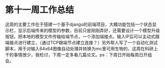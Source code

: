 # **第十一周工作总结**
这周的主要工作在于搭建一个基于django的前端项目，大概功能包括一个状态显示栏，显示后端传来的模型的参数，目前只是刚刚弄好，还需要设计一个模型升级按钮，把本地的模型文件传输给端节点，一个添加端接点。输入IP后可以主动式跟端接点进行建立，（通过TCP跟端节点建立连接？）另外帮人写了一个自动化测试脚本，用于对输入64x64图像自动处理并转换为mc里可用生物的，这周在科研上干的事情很少，我检讨，下周一定多看几篇论文。ps：下周日开始每周日开组会。
